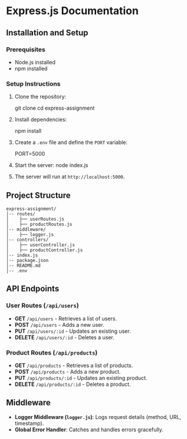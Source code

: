 # Express.js Documentation
## Installation and Setup

### Prerequisites
- Node.js installed
- npm installed

### Setup Instructions
1. Clone the repository:

   git clone <repository-url>
   cd express-assignment
   
2. Install dependencies:
 
   npm install
   
3. Create a `.env` file and define the `PORT` variable:
   
   PORT=5000

4. Start the server:
   node index.js
5. The server will run at `http://localhost:5000`.

## Project Structure
```
express-assignment/
│-- routes/
│    ├── userRoutes.js
│    ├── productRoutes.js
│-- middleware/
│    ├── logger.js
│-- controllers/
│    ├── userController.js
│    ├── productController.js
│-- index.js
│-- package.json
│-- README.md
│-- .env
```

## API Endpoints

### User Routes (`/api/users`)
- **GET** `/api/users` - Retrieves a list of users.
- **POST** `/api/users` - Adds a new user.
- **PUT** `/api/users/:id` - Updates an existing user.
- **DELETE** `/api/users/:id` - Deletes a user.

### Product Routes (`/api/products`)
- **GET** `/api/products` - Retrieves a list of products.
- **POST** `/api/products` - Adds a new product.
- **PUT** `/api/products/:id` - Updates an existing product.
- **DELETE** `/api/products/:id` - Deletes a product.

## Middleware
- **Logger Middleware (`logger.js`)**: Logs request details (method, URL, timestamp).
- **Global Error Handler**: Catches and handles errors gracefully.



  

